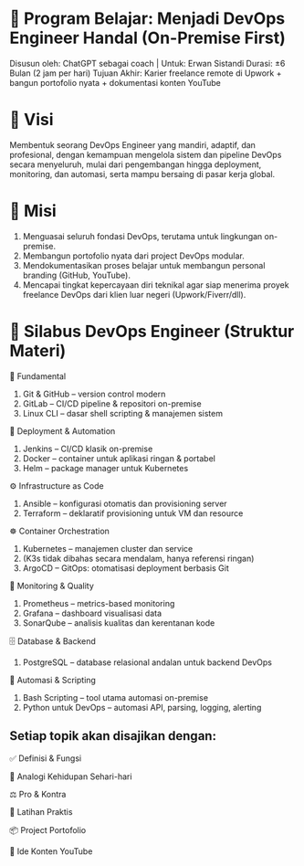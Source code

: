 # 🚀 Program Belajar: Menjadi DevOps Engineer Handal (On-Premise First)

Disusun oleh: ChatGPT sebagai coach | Untuk: Erwan Sistandi
Durasi: ±6 Bulan (2 jam per hari)
Tujuan Akhir: Karier freelance remote di Upwork + bangun portofolio nyata + dokumentasi konten YouTube

# 🌟 Visi
Membentuk seorang DevOps Engineer yang mandiri, adaptif, dan profesional, dengan kemampuan mengelola sistem dan pipeline DevOps secara menyeluruh, mulai dari pengembangan hingga deployment, monitoring, dan automasi, serta mampu bersaing di pasar kerja global.

# 🎯 Misi
1. Menguasai seluruh fondasi DevOps, terutama untuk lingkungan on-premise.
2. Membangun portofolio nyata dari project DevOps modular.
3. Mendokumentasikan proses belajar untuk membangun personal branding (GitHub, YouTube).
4. Mencapai tingkat kepercayaan diri teknikal agar siap menerima proyek freelance DevOps dari klien luar negeri (Upwork/Fiverr/dll).

# 📘 Silabus DevOps Engineer (Struktur Materi)

🔰 Fundamental
1. Git & GitHub – version control modern
2. GitLab – CI/CD pipeline & repositori on-premise
3. Linux CLI – dasar shell scripting & manajemen sistem

🚢 Deployment & Automation
1. Jenkins – CI/CD klasik on-premise
2. Docker – container untuk aplikasi ringan & portabel
3. Helm – package manager untuk Kubernetes

⚙️ Infrastructure as Code
1. Ansible – konfigurasi otomatis dan provisioning server
2. Terraform – deklaratif provisioning untuk VM dan resource

☸️ Container Orchestration
1. Kubernetes – manajemen cluster dan service
2. (K3s tidak dibahas secara mendalam, hanya referensi ringan)
3. ArgoCD – GitOps: otomatisasi deployment berbasis Git
   
🧠 Monitoring & Quality
1. Prometheus – metrics-based monitoring
2. Grafana – dashboard visualisasi data
3. SonarQube – analisis kualitas dan kerentanan kode

🗄️ Database & Backend
1. PostgreSQL – database relasional andalan untuk backend DevOps

🧰 Automasi & Scripting
1. Bash Scripting – tool utama automasi on-premise
2. Python untuk DevOps – automasi API, parsing, logging, alerting

## Setiap topik akan disajikan dengan: ##

✅ Definisi & Fungsi

🧠 Analogi Kehidupan Sehari-hari

⚖️ Pro & Kontra

🧪 Latihan Praktis

📦 Project Portofolio

🎥 Ide Konten YouTube


